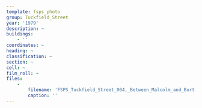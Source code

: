 ```yaml
---
template: fsps_photo
group: Tuckfield_Street
year: '1979'
description: ~
buildings:
    - ''
coordinates: ~
heading: ~
classification: ~
section: ~
cell: ~
film_roll: ~
files:
    -
        filename: 'FSPS_Tuckfield_Street_004,_Between_Malcolm_and_Burt,_Australia_Post,_6-4-D,_1979.png'
        caption: ''
---
```

